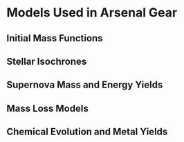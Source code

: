 # Models Used in Arsenal Gear

## Initial Mass Functions

## Stellar Isochrones

## Supernova Mass and Energy Yields

## Mass Loss Models

## Chemical Evolution and Metal Yields
